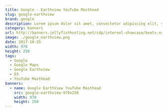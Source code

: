 ```yaml
---
title: Google - Earthview YouTube Masthead
slug: google-earthview
brand: google
description: Lorem ipsum dolor sit amet, consectetur adipiscing elit, sed do eiusmod tempor incididunt ut labore et dolore magna aliqua.
category: banners
url: http://banners.jellyfishhosting.net/cdp/internal-showcase/beats-xmas-selector/#970x250-v1
image: ./google_earthview.png
date: 2017-10-25
width: 970
height: 250
tags:
  - Google
  - Google Maps
  - Google Earthview
  - D3
  - YouTube Masthead
banners:
  - name: Google EarthView YouTube Masthead
    src: google-earthview-970x250
    width: 970
    height: 250
---
```

